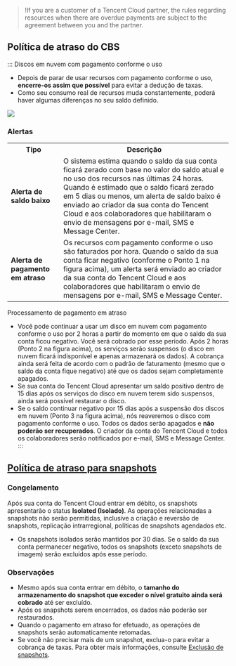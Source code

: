 >!If you are a customer of a Tencent Cloud partner, the rules regarding resources when there are overdue payments are subject to the agreement between you and the partner.

## Política de atraso do CBS
<dx-tabs>

::: Discos em nuvem com pagamento conforme o uso

- Depois de parar de usar recursos com pagamento conforme o uso, **encerre-os assim que possível** para evitar a dedução de taxas.
- Como seu consumo real de recursos muda constantemente, poderá haver algumas diferenças no seu saldo definido.

![](https://main.qcloudimg.com/raw/becc841c9f150f7ad781da71278fbed3.png)

### Alertas
<table>
<tr>
<th>Tipo</th><th>Descrição</th>
</tr>
<tr>
<td><b>Alerta de saldo baixo</b></td>
<td>O sistema estima quando o saldo da sua conta ficará zerado com base no valor do saldo atual e no uso dos recursos nas últimas 24 horas. Quando é estimado que o saldo ficará zerado em 5 dias ou menos, um alerta de saldo baixo é enviado ao criador da sua conta do Tencent Cloud e aos colaboradores que habilitaram o envio de mensagens por e-mail, SMS e Message Center.</td>
</tr>
<tr>
<td><b>Alerta de pagamento em atraso</b></td>
<td>Os recursos com pagamento conforme o uso são faturados por hora. Quando o saldo da sua conta ficar negativo (conforme o Ponto 1 na figura acima), um alerta será enviado ao criador da sua conta do Tencent Cloud e aos colaboradores que habilitaram o envio de mensagens por e-mail, SMS e Message Center.</td>
</tr>
</table>

Processamento de pagamento em atraso

- Você pode continuar a usar um disco em nuvem com pagamento conforme o uso por 2 horas a partir do momento em que o saldo da sua conta ficou negativo. Você será cobrado por esse período. Após 2 horas (Ponto 2 na figura acima), os serviços serão suspensos (o disco em nuvem ficará indisponível e apenas armazenará os dados). A cobrança ainda será feita de acordo com o padrão de faturamento (mesmo que o saldo da conta fique negativo) até que os dados sejam completamente apagados.
- Se sua conta do Tencent Cloud apresentar um saldo positivo dentro de 15 dias após os serviços do disco em nuvem terem sido suspensos, ainda será possível restaurar o disco.
- Se o saldo continuar negativo por 15 dias após a suspensão dos discos em nuvem (Ponto 3 na figura acima), nós reaveremos o disco com pagamento conforme o uso. Todos os dados serão apagados e **não poderão ser recuperados**. O criador da conta do Tencent Cloud e todos os colaboradores serão notificados por e-mail, SMS e Message Center.
:::
</dx-tabs>

## [Política de atraso para snapshots](id:SnapshotArrears)
### Congelamento
Após sua conta do Tencent Cloud entrar em débito, os snapshots apresentarão o status **Isolated (Isolado)**. As operações relacionadas a snapshots não serão permitidas, inclusive a criação e reversão de snapshots, replicação intrarregional, políticas de snapshots agendados etc.
- Os snapshots isolados serão mantidos por 30 dias. Se o saldo da sua conta permanecer negativo, todos os snapshots (exceto snapshots de imagem) serão excluídos após esse período.


### Observações
- Mesmo após sua conta entrar em débito, o **tamanho do armazenamento do snapshot que exceder o nível gratuito ainda será cobrado** até ser excluído.
- Após os snapshots serem encerrados, os dados não poderão ser restaurados.
- Quando o pagamento em atraso for efetuado, as operações de snapshots serão automaticamente retomadas.
- Se você não precisar mais de um snapshot, exclua-o para evitar a cobrança de taxas. Para obter mais informações, consulte [Exclusão de snapshots](https://intl.cloud.tencent.com/document/product/362/5758).


